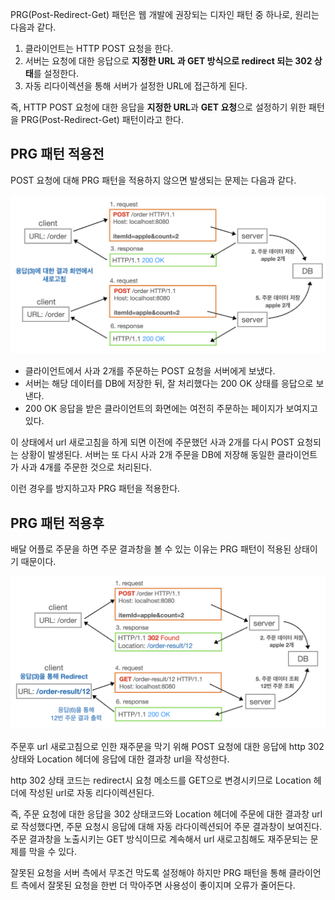 PRG(Post-Redirect-Get) 패턴은 웹 개발에 권장되는 디자인 패턴 중 하나로, 원리는 다음과 같다.

1. 클라이언트는 HTTP POST 요청을 한다.
2. 서버는 요청에 대한 응답으로 **지정한 URL 과 GET 방식으로 redirect 되는 302 상태**를 설정한다.
3. 자동 리다이렉션을 통해 서버가 설정한 URL에 접근하게 된다.

즉, HTTP POST 요청에 대한 응답을 **지정한 URL**과 **GET 요청**으로 설정하기 위한 패턴을 PRG(Post-Redirect-Get) 패턴이라고 한다.

## PRG 패턴 적용전

POST 요청에 대해 PRG 패턴을 적용하지 않으면 발생되는 문제는 다음과 같다.

![png](/Design-pattern/_img/before_applying_prg_pattern.png)

- 클라이언트에서 사과 2개를 주문하는 POST 요청을 서버에게 보냈다.
- 서버는 해당 데이터를 DB에 저장한 뒤, 잘 처리했다는 200 OK 상태를 응답으로 보낸다.
- 200 OK 응답을 받은 클라이언트의 화면에는 여전히 주문하는 페이지가 보여지고있다.

이 상태에서 url 새로고침을 하게 되면 이전에 주문했던 사과 2개를 다시 POST 요청되는 상황이 발생된다. 서버는 또 다시 사과 2개 주문을 DB에 저장해 동일한 클라이언트가 사과 4개를 주문한 것으로 처리된다.

이런 경우를 방지하고자 PRG 패턴을 적용한다.

## PRG 패턴 적용후

배달 어플로 주문을 하면 주문 결과창을 볼 수 있는 이유는 PRG 패턴이 적용된 상태이기 때문이다.

![png](/Design-pattern/_img/apply_prg_pattern.png)

주문후 url 새로고침으로 인한 재주문을 막기 위해 POST 요청에 대한 응답에 http 302 상태와 Location 헤더에 응답에 대한 결과창 url을 작성한다.

http 302 상태 코드는 redirect시 요청 메소드를 GET으로 변경시키므로 Location 헤더에 작성된 url로 자동 리다이렉션된다.

즉, 주문 요청에 대한 응답을 302 상태코드와 Location 헤더에 주문에 대한 결과창 url로 작성했다면, 주문 요청시 응답에 대해 자동 라다이렉션되어 주문 결과창이 보여진다. 주문 결과창을 노출시키는 GET 방식이므로 계속해서 url 새로고침해도 재주문되는 문제를 막을 수 있다.

잘못된 요청을 서버 측에서 무조건 막도록 설정해야 하지만 PRG 패턴을 통해 클라이언트 측에서 잘못된 요청을 한번 더 막아주면 사용성이 좋이지며 오류가 줄어든다.
